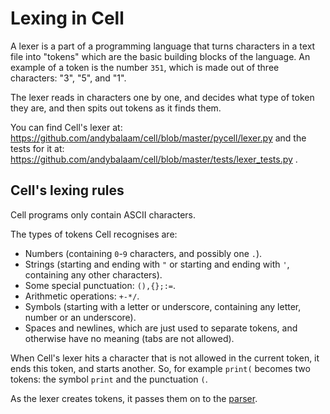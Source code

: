 # Lexing in Cell

A lexer is a part of a programming language that turns characters in a text
file into "tokens" which are the basic building blocks of the language.  An
example of a token is the number `351`, which is made out of three characters:
"3", "5", and "1".

The lexer reads in characters one by one, and decides what type of token they
are, and then spits out tokens as it finds them.

You can find Cell's lexer at:
https://github.com/andybalaam/cell/blob/master/pycell/lexer.py
and the tests for it at:
https://github.com/andybalaam/cell/blob/master/tests/lexer_tests.py .

## Cell's lexing rules

Cell programs only contain ASCII characters.

The types of tokens Cell recognises are:

* Numbers (containing `0`-`9` characters, and possibly one `.`).
* Strings (starting and ending with `"` or starting and ending with `'`,
  containing any other characters).
* Some special punctuation: `(),{};:=`.
* Arithmetic operations: `+-*/`.
* Symbols (starting with a letter or underscore, containing any letter, number
  or an underscore).
* Spaces and newlines, which are just used to separate tokens, and
  otherwise have no meaning (tabs are not allowed).

When Cell's lexer hits a character that is not allowed in the current token,
it ends this token, and starts another.  So, for example `print(` becomes two
tokens: the symbol `print` and the punctuation `(`.

As the lexer creates tokens, it passes them on to the [parser](parsing.md).
